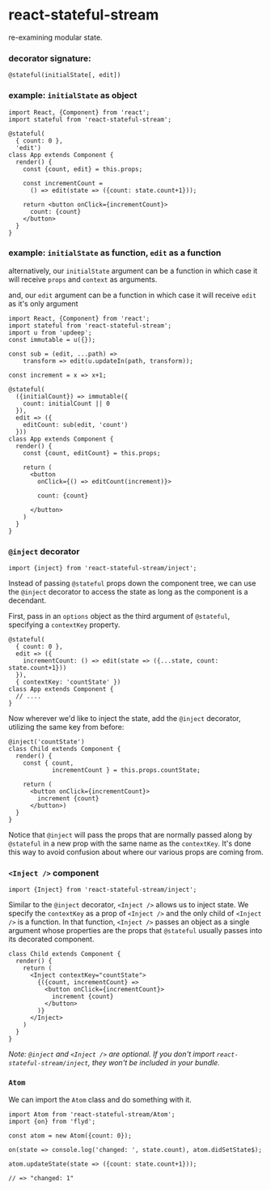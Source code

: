# react-stateful-stream

re-examining modular state.

### decorator signature:

```
@stateful(initialState[, edit])
```

### example: `initialState` as object

```
import React, {Component} from 'react';
import stateful from 'react-stateful-stream';

@stateful(
  { count: 0 },
  'edit')
class App extends Component {
  render() {
    const {count, edit} = this.props;

    const incrementCount =
      () => edit(state => ({count: state.count+1}));

    return <button onClick={incrementCount}>
      count: {count}
    </button>
  }
}
```

### example: `initialState` as function, `edit` as a function

alternatively, our `initialState` argument can be a function
in which case it will receive `props` and `context` as arguments.

and, our `edit` argument can be a function in which case it will
receive `edit` as it's only argument

```
import React, {Component} from 'react';
import stateful from 'react-stateful-stream';
import u from 'updeep';
const immutable = u({});

const sub = (edit, ...path) =>
    transform => edit(u.updateIn(path, transform));

const increment = x => x+1;

@stateful(
  ({initialCount}) => immutable({
    count: initialCount || 0
  }),
  edit => ({
    editCount: sub(edit, 'count')
  }))
class App extends Component {
  render() {
    const {count, editCount} = this.props;

    return (
      <button
        onClick={() => editCount(increment)}>

        count: {count}

      </button>
    )
  }
}
```

### `@inject` decorator

    import {inject} from 'react-stateful-stream/inject';

Instead of passing `@stateful` props down the component
tree, we can use the `@inject` decorator to access
the state as long as the component is a decendant.

First, pass in an `options` object as the
third argument of `@stateful`, specifying a
`contextKey` property.

    @stateful(
      { count: 0 },
      edit => ({
        incrementCount: () => edit(state => ({...state, count: state.count+1}))
      }),
      { contextKey: 'countState' })
    class App extends Component {
      // ....
    }

Now wherever we'd like to inject the state,
add the `@inject` decorator, utilizing the same
key from before:

    @inject('countState')
    class Child extends Component {
      render() {
        const { count,
                incrementCount } = this.props.countState;

        return (
          <button onClick={incrementCount}>
            increment {count}
          </button>)
      }
    }

Notice that `@inject` will pass the props that are
normally passed along by `@stateful` in a new prop
with the same name as the `contextKey`.
It's done this way to avoid confusion about where our
various props are coming from.

### `<Inject />` component

    import {Inject} from 'react-stateful-stream/inject';

Similar to the `@inject` decorator, `<Inject />` allows us to inject state.
We specify the `contextKey` as a prop of `<Inject />`
and the only child of `<Inject />` is a function.
In that function, `<Inject />` passes an object as a single argument whose
properties are the props that `@stateful` usually passes
into its decorated component.

    class Child extends Component {
      render() {
        return (
          <Inject contextKey="countState">
            {({count, incrementCount} =>
              <button onClick={incrementCount}>
                increment {count}
              </button>
            )}
          </Inject>
        )
      }
    }

*Note: `@inject` and `<Inject />` are  optional. If you don't import
`react-stateful-stream/inject`, they won't be included in your bundle.*

### `Atom`

We can import the `Atom` class and do something
with it.

```
import Atom from 'react-stateful-stream/Atom';
import {on} from 'flyd';

const atom = new Atom({count: 0});

on(state => console.log('changed: ', state.count), atom.didSetState$);

atom.updateState(state => ({count: state.count+1}));

// => "changed: 1"

```
